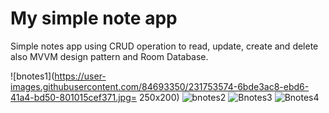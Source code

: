 # My simple note app
Simple notes app using CRUD operation to read, update, create and delete also MVVM design pattern and Room Database.

![bnotes1](https://user-images.githubusercontent.com/84693350/231753574-6bde3ac8-ebd6-41a4-bd50-801015cef371.jpg= 250x200)
![bnotes2](https://user-images.githubusercontent.com/84693350/231753605-7ff692a8-5acf-44b0-a01e-93ac49c9492c.jpg)
![Bnotes3](https://user-images.githubusercontent.com/84693350/231753617-c5c781f9-4c01-4b8c-a4f6-8ba41000bf4a.jpg)
![Bnotes4](https://user-images.githubusercontent.com/84693350/231753623-338da1e9-ece0-4f6a-a00b-cbe4e75cbbfc.jpg)
